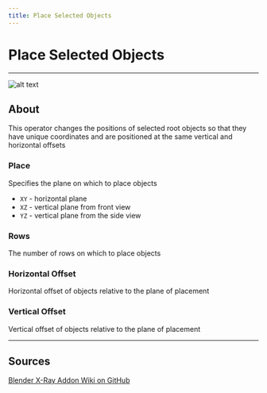 ```yaml
---
title: Place Selected Objects
---
```


# Place Selected Objects

___

![alt text](assets/images/operator-place-selected-objects.png)

## About

This operator changes the positions of selected root objects so that they have unique coordinates and are positioned at the same vertical and horizontal offsets

### Place

Specifies the plane on which to place objects

- `XY` - horizontal plane
- `XZ` - vertical plane from front view
- `YZ` - vertical plane from the side view

### Rows

The number of rows on which to place objects

### Horizontal Offset

Horizontal offset of objects relative to the plane of placement

### Vertical Offset

Vertical offset of objects relative to the plane of placement

___

## Sources

[Blender X-Ray Addon Wiki on GitHub](https://github.com/PavelBlend/blender-xray/wiki/Panel-Batch-Tools#place-selected-objects)
